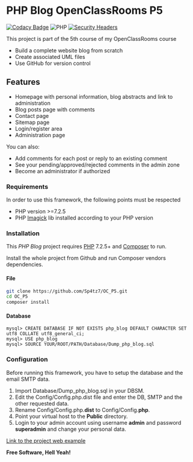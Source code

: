 # PHP Blog OpenClassRooms P5
[![Codacy Badge](https://api.codacy.com/project/badge/Grade/7e03001e53ac4555ae3d45b355afc681)](https://app.codacy.com/manual/Sp4tz7/OC_P5?utm_source=github.com&utm_medium=referral&utm_content=Sp4tz7/OC_P5&utm_campaign=Badge_Grade_Dashboard) ![PHP](https://img.shields.io/badge/PHP-%3E%3D%207.2.5-green) [![Security Headers](https://img.shields.io/badge/SecurityHeaders-A%2B-green)](https://securityheaders.com/?q=https%3A%2F%2Fsiker.ch%2F)

This project is part of the 5th course of my OpenClassRooms course
-  Build a complete website blog from scratch
-  Create associated UML files
-  Use GitHub for version control

## Features

-  Homepage with personal information, blog abstracts and link to administration
-  Blog posts page with comments
-  Contact page
-  Sitemap page
-  Login/register area 
-  Administration page

You can also:
-  Add comments for each post or reply to an existing comment
-  See your pending/approved/rejected comments in the admin zone
-  Become an administrator if authorized

### Requirements

In order to use this framework, the following points must be respected

-  PHP version >=7.2.5
-  PHP [Imagick](http://pecl.php.net/package/imagick/3.4.4/windows) lib installed according to your PHP version

### Installation

This _PHP Blog_ project requires [PHP](https://php.net/) 7.2.5+ and [Composer](https://getcomposer.org/) to run.

Install the whole project from Github and run Composer vendors dependencies.

#### File
```sh
git clone https://github.com/Sp4tz7/OC_P5.git
cd OC_P5
composer install
```

#### Database

```
mysql> CREATE DATABASE IF NOT EXISTS php_blog DEFAULT CHARACTER SET utf8 COLLATE utf8_general_ci;
mysql> USE php_blog
mysql> SOURCE YOUR/ROOT/PATH/Database/Dump_php_blog.sql
```

### Configuration

Before running this framework, you have to setup the database and the email SMTP data.
1.  Import Database/Dump_php_blog.sql in your DBSM.
2.  Edit the Config/Config.php.dist file and enter the DB, SMTP and the other requested data.
3.  Rename Config/Config.php.**dist** to Config/Config.**php**.
4.  Point your virtual host to the **Public** directory.
5.  Login to your admin account using username **admin** and password **superadmin** and change your personal data.

[Link to the project web example](https://siker.ch)

**Free Software, Hell Yeah!**